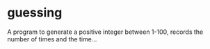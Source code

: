 guessing
========

A program to generate a positive integer between 1-100, records the number of times and the time...
